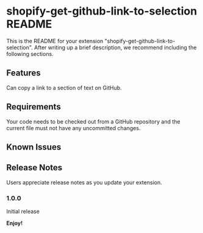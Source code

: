 # shopify-get-github-link-to-selection README

This is the README for your extension "shopify-get-github-link-to-selection". After writing up a brief description, we recommend including the following sections.

## Features

Can copy a link to a section of text on GitHub.

## Requirements

Your code needs to be checked out from a GitHub repository and the current file must not have any uncommitted changes.

## Known Issues


## Release Notes

Users appreciate release notes as you update your extension.

### 1.0.0

Initial release

**Enjoy!**
